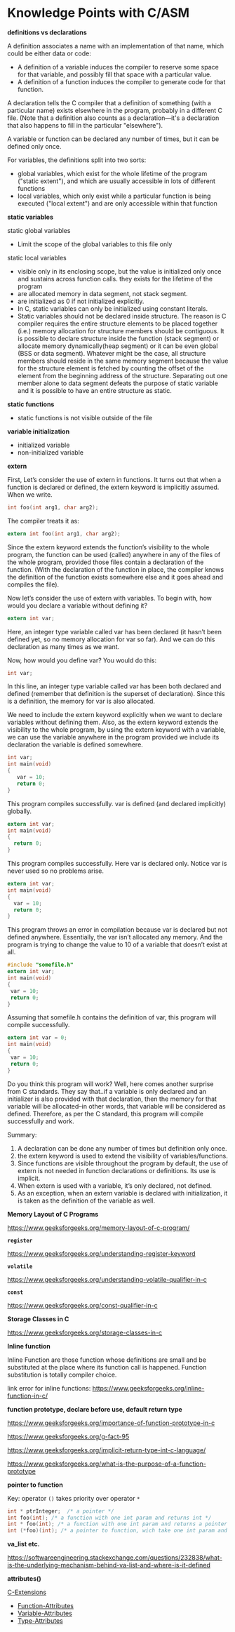 # Knowledge Points with C/ASM

**definitions vs declarations**

A definition associates a name with an implementation of that name, which could be either data or code:
- A definition of a variable induces the compiler to reserve some space for that variable, and possibly fill that space with a particular value.
- A definition of a function induces the compiler to generate code for that function.

A declaration tells the C compiler that a definition of something (with a particular name) exists elsewhere in the program, probably in a different C file. (Note that a definition also counts as a declaration—it's a declaration that also happens to fill in the particular "elsewhere").

A variable or function can be declared any number of times, but it can be defined only once.

For variables, the definitions split into two sorts:
- global variables, which exist for the whole lifetime of the program ("static extent"), and which are usually accessible in lots of different functions
- local variables, which only exist while a particular function is being executed ("local extent") and are only accessible within that function

**static variables**

static global variables
- Limit the scope of the global variables to this file only

static local variables
- visible only in its enclosing scope, but the value is initialized only once and sustains across function calls. they exists for the lifetime of the program
- are allocated memory in data segment, not stack segment.
- are initialized as 0 if not initialized explicitly.
- In C, static variables can only be initialized using constant literals.
- Static variables should not be declared inside structure. The reason is C compiler requires the entire structure elements to be placed together (i.e.) memory allocation for structure members should be contiguous. It is possible to declare structure inside the function (stack segment) or allocate memory dynamically(heap segment) or it can be even global (BSS or data segment). Whatever might be the case, all structure members should reside in the same memory segment because the value for the structure element is fetched by counting the offset of the element from the beginning address of the structure. Separating out one member alone to data segment defeats the purpose of static variable and it is possible to have an entire structure as static.

**static functions**
- static functions is not visible outside of the file

**variable initialization**
- initialized variable
- non-initialized variable

**extern**

First, Let’s consider the use of extern in functions. It turns out that when a function is declared or defined, the extern keyword is implicitly assumed. When we write.

```c
int foo(int arg1, char arg2);
```

The compiler treats it as:

```c
extern int foo(int arg1, char arg2);
```

Since the extern keyword extends the function’s visibility to the whole program, the function can be used (called) anywhere in any of the files of the whole program, provided those files contain a declaration of the function. (With the declaration of the function in place, the compiler knows the definition of the function exists somewhere else and it goes ahead and compiles the file).

Now let’s consider the use of extern with variables. To begin with, how would you declare a variable without defining it?

```c
extern int var;
```

Here, an integer type variable called var has been declared (it hasn’t been defined yet, so no memory allocation for var so far). And we can do this declaration as many times as we want.

Now, how would you define var? You would do this:

```c
int var;
```
In this line, an integer type variable called var has been both declared and defined (remember that definition is the superset of declaration). Since this is a definition, the memory for var is also allocated.

We need to include the extern keyword explicitly when we want to declare variables without defining them. Also, as the extern keyword extends the visibility to the whole program, by using the extern keyword with a variable, we can use the variable anywhere in the program provided we include its declaration the variable is defined somewhere.

```c
int var; 
int main(void) 
{ 
   var = 10; 
   return 0; 
} 
```
This program compiles successfully. var is defined (and declared implicitly) globally.

```c
extern int var; 
int main(void) 
{ 
  return 0; 
} 
```
This program compiles successfully. Here var is declared only. Notice var is never used so no problems arise.

```c
extern int var; 
int main(void) 
{ 
  var = 10; 
  return 0; 
} 
```
This program throws an error in compilation because var is declared but not defined anywhere. Essentially, the var isn’t allocated any memory. And the program is trying to change the value to 10 of a variable that doesn’t exist at all.

```c
#include "somefile.h" 
extern int var; 
int main(void) 
{ 
 var = 10; 
 return 0; 
} 
```
Assuming that somefile.h contains the definition of var, this program will compile successfully.

```c
extern int var = 0; 
int main(void) 
{ 
 var = 10; 
 return 0; 
} 
```

Do you think this program will work? Well, here comes another surprise from C standards. They say that..if a variable is only declared and an initializer is also provided with that declaration, then the memory for that variable will be allocated–in other words, that variable will be considered as defined. Therefore, as per the C standard, this program will compile successfully and work.

Summary:
1. A declaration can be done any number of times but definition only once.
1. the extern keyword is used to extend the visibility of variables/functions.
1. Since functions are visible throughout the program by default, the use of extern is not needed in function declarations or definitions. Its use is implicit.
1. When extern is used with a variable, it’s only declared, not defined.
1. As an exception, when an extern variable is declared with initialization, it is taken as the definition of the variable as well.

**Memory Layout of C Programs**

https://www.geeksforgeeks.org/memory-layout-of-c-program/

**`register`**

https://www.geeksforgeeks.org/understanding-register-keyword

**`volatile`**

https://www.geeksforgeeks.org/understanding-volatile-qualifier-in-c

**`const`**

https://www.geeksforgeeks.org/const-qualifier-in-c

**Storage Classes in C**

https://www.geeksforgeeks.org/storage-classes-in-c

**Inline function**

Inline Function are those function whose definitions are small and be substituted at the place where its function call is happened. Function substitution is totally compiler choice.

link error for inline functions: https://www.geeksforgeeks.org/inline-function-in-c/

**function prototype, declare before use, default return type**

https://www.geeksforgeeks.org/importance-of-function-prototype-in-c

https://www.geeksforgeeks.org/g-fact-95

https://www.geeksforgeeks.org/implicit-return-type-int-c-language/

https://www.geeksforgeeks.org/what-is-the-purpose-of-a-function-prototype

**pointer to function**

Key: operator `()` takes priority over operator `*`

```c
int * ptrInteger;  /* a pointer */
int foo(int); /* a function with one int param and returns int */
int * foo(int); /* a function with one int param and returns a pointer to int */
int (*foo)(int); /* a pointer to function, wich take one int param and return int */
```

**va_list etc.**

https://softwareengineering.stackexchange.com/questions/232838/what-is-the-underlying-mechanism-behind-va-list-and-where-is-it-defined

**__attributes__()**

[C-Extensions](https://gcc.gnu.org/onlinedocs/gcc-4.0.2/gcc/C-Extensions.html#C-Extensions)
 - [Function-Attributes](https://gcc.gnu.org/onlinedocs/gcc-4.0.2/gcc/Function-Attributes.html#Function-Attributes)
 - [Variable-Attributes](https://gcc.gnu.org/onlinedocs/gcc-4.0.2/gcc/Variable-Attributes.html#Variable-Attributes)
 - [Type-Attributes](https://gcc.gnu.org/onlinedocs/gcc-4.0.2/gcc/Type-Attributes.html#Type-Attributes)
